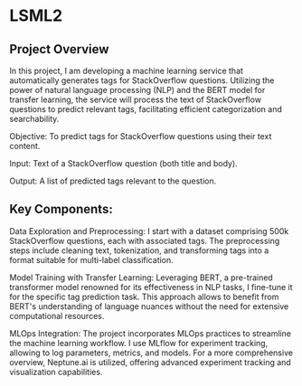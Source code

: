 # LSML2

## Project Overview
In this project, I am developing a machine learning service that automatically generates tags for StackOverflow questions. Utilizing the power of natural language processing (NLP) and the BERT model for transfer learning, the service will process the text of StackOverflow questions to predict relevant tags, facilitating efficient categorization and searchability.

Objective: To predict tags for StackOverflow questions using their text content.

Input: Text of a StackOverflow question (both title and body).

Output: A list of predicted tags relevant to the question.

## Key Components:

Data Exploration and Preprocessing: I start with a dataset comprising 500k StackOverflow questions, each with associated tags. The preprocessing steps include cleaning text, tokenization, and transforming tags into a format suitable for multi-label classification.

Model Training with Transfer Learning: Leveraging BERT, a pre-trained transformer model renowned for its effectiveness in NLP tasks, I fine-tune it for the specific tag prediction task. This approach allows to benefit from BERT's understanding of language nuances without the need for extensive computational resources.

MLOps Integration: The project incorporates MLOps practices to streamline the machine learning workflow. I use MLflow for experiment tracking, allowing to log parameters, metrics, and models. For a more comprehensive overview, Neptune.ai is utilized, offering advanced experiment tracking and visualization capabilities.
